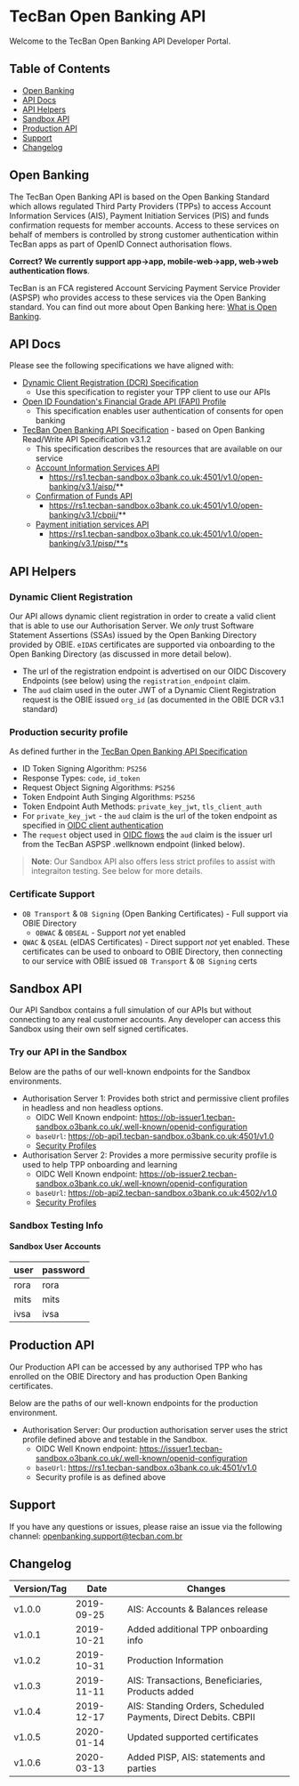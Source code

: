 # TecBan Open Banking API

Welcome to the TecBan Open Banking API Developer Portal.


## Table of Contents

  - [Open Banking](#markdown-header-open-banking)
  - [API Docs](#markdown-header-api-docs)
  - [API Helpers](#markdown-header-api-helpers)
  - [Sandbox API](#markdown-header-sandbox-api)
  - [Production API](#markdown-header-production-api)
  - [Support](#markdown-header-support)
  - [Changelog](#markdown-header-changelog)

## Open Banking

The TecBan Open Banking API is based on the Open Banking Standard which allows regulated Third Party Providers (TPPs) to access Account Information Services (AIS), Payment Initiation Services (PIS) and funds confirmation requests for member accounts.  Access to these services on behalf of members is controlled by strong customer authentication within TecBan apps as part of OpenID Connect authorisation flows. 

__Correct? We currently support app->app, mobile-web->app, web->web authentication flows__.

TecBan is an FCA registered Account Servicing Payment Service Provider (ASPSP) who provides access to these services via the Open Banking standard.  You can find out more about Open Banking here: [What is Open Banking](https://www.openbanking.org.uk/customers/what-is-open-banking/).


## API Docs

Please see the following specifications we have aligned with:

  - [Dynamic Client Registration (DCR) Specification](https://openbanking.atlassian.net/wiki/spaces/DZ/pages/1078034771/Dynamic+Client+Registration+-+v3.2)
    - Use this specification to register your TPP client to use our APIs
  - [Open ID Foundation's Financial Grade API (FAPI) Profile](https://openid.net/specs/openid-financial-api-part-2-wd-06.html)
    - This specification enables user authentication of consents for open banking
  - [TecBan Open Banking API Specification](./specification/README.md) - based on Open Banking Read/Write API Specification v3.1.2
    - This specification describes the resources that are available on our service
    - [Account Information Services API](./specification/resources%20and%20data%20models/aisp/README.md)
        -  https://rs1.tecban-sandbox.o3bank.co.uk:4501/v1.0/open-banking/v3.1/aisp/**
    - [Confirmation of Funds API](./specification/resources%20and%20data%20models/cbpii/README.md)
        -  https://rs1.tecban-sandbox.o3bank.co.uk:4501/v1.0/open-banking/v3.1/cbpii/**
    - [Payment initiation services API](./specification/resources%20and%20data%20models/pisp/README.md)
        -  https://rs1.tecban-sandbox.o3bank.co.uk:4501/v1.0/open-banking/v3.1/pisp/**s

## API Helpers

### Dynamic Client Registration

Our API allows dynamic client registration in order to create a valid client that is able to use our Authorisation Server.  We *only* trust Software Statement Assertions (SSAs) issued by the Open Banking Directory provided by OBIE.  `eIDAS` certificates are supported via onboarding to the Open Banking Directory (as discussed in more detail below).

  - The url of the registration endpoint is advertised on our OIDC Discovery Endpoints (see below) using the `registration_endpoint` claim.
  - The `aud` claim used in the outer JWT of a Dynamic Client Registration request is the OBIE issued `org_id` (as documented in the OBIE DCR v3.1 standard)

### Production security profile

As defined further in the [TecBan Open Banking API Specification](./specification/README.md) 

  - ID Token Signing Algorithm: `PS256`
  - Response Types: `code`, `id_token`
  - Request Object Signing Algorithms: `PS256`
  - Token Endpoint Auth Singing Algorithms: `PS256`
  - Token Endpoint Auth Methods: `private_key_jwt`, `tls_client_auth`
  - For `private_key_jwt` - the `aud` claim is the url of the token endpoint as specified in [OIDC client authentication](https://openid.net/specs/openid-connect-core-1_0.html#ClientAuthentication)
  - The `request` object used in [OIDC flows](https://openid.net/specs/openid-connect-core-1_0.html#RequestObject) the `aud` claim is the issuer url from the TecBan ASPSP .wellknown endpoint (linked below).

  > **Note**: Our Sandbox API also offers less strict profiles to assist with integraiton testing.  See below for more details.

### Certificate Support

  - `OB Transport` & `OB Signing` (Open Banking Certificates) - Full support via OBIE Directory
      - `OBWAC` & `OBSEAL` - Support *not* yet enabled
  - `QWAC` & `QSEAL` (eIDAS Certificates) - Direct support *not* yet enabled.  These certificates can be used to onboard to OBIE Directory, then connecting to our service with OBIE issued `OB Transport` & `OB Signing` certs

## Sandbox API

Our API Sandbox contains a full simulation of our APIs but without connecting to any real customer accounts. Any developer can access this Sandbox using their own self signed certificates.

### Try our API in the Sandbox

Below are the paths of our well-known endpoints for the Sandbox environments.

  - Authorisation Server 1: Provides both strict and permissive client profiles in headless and non headless options.
    - OIDC Well Known endpoint: https://ob-issuer1.tecban-sandbox.o3bank.co.uk/.well-known/openid-configuration 
    - `baseUrl`: https://ob-api1.tecban-sandbox.o3bank.co.uk:4501/v1.0 
    - [Security Profiles](specification/images/sandbox-auth-server-1-profiles.png) 
  - Authorisation Server 2: Provides a more permissive security profile is used to help TPP onboarding and learning
    - OIDC Well Known endpoint: https://ob-issuer2.tecban-sandbox.o3bank.co.uk/.well-known/openid-configuration 
    - `baseUrl`: https://ob-api2.tecban-sandbox.o3bank.co.uk:4502/v1.0 
    - [Security Profiles](specification/images/sandbox-auth-server-2-profiles.png) 

### Sandbox Testing Info

#### Sandbox User Accounts

| user   | password |
| -------|----------|
| rora   | rora     |
| mits   | mits     |
| ivsa   | ivsa     |

## Production API

Our Production API can be accessed by any authorised TPP who has enrolled on the OBIE Directory and has production Open Banking certificates.

Below are the paths of our well-known endpoints for the production environment.

  - Authorisation Server: Our production authorisation server uses the strict profile defined above and testable in the Sandbox.
    - OIDC Well Known endpoint: https://issuer1.tecban-sandbox.o3bank.co.uk/.well-known/openid-configuration 
    - `baseUrl`: https://rs1.tecban-sandbox.o3bank.co.uk:4501/v1.0 
    - Security profile is as defined above

## Support

If you have any questions or issues, please raise an issue via the following channel: openbanking.support@tecban.com.br 

## Changelog
| Version/Tag | Date       | Changes                                                         |
| ------------|------------|-----------------------------------------------------------------|
| v1.0.0      | 2019-09-25 | AIS: Accounts & Balances release                                |
| v1.0.1      | 2019-10-21 | Added additional TPP onboarding info                            |
| v1.0.2      | 2019-10-31 | Production Information                                          |
| v1.0.3      | 2019-11-11 | AIS: Transactions, Beneficiaries, Products added                |
| v1.0.4      | 2019-12-17 | AIS: Standing Orders, Scheduled Payments, Direct Debits.  CBPII |
| v1.0.5      | 2020-01-14 | Updated supported certificates                                  |
| v1.0.6      | 2020-03-13 | Added PISP, AIS: statements and parties                         |
